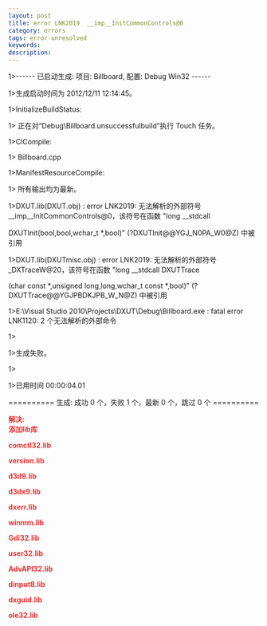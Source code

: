 ```yaml
---
layout: post
title: error LNK2019  __imp__InitCommonControls@0
category: errors
tags: error-unresolved
keywords: 
description: 
---
```


 

1\>------ 已启动生成: 项目: Billboard, 配置: Debug Win32 ------

1\>生成启动时间为 2012/12/11 12:14:45。

1\>InitializeBuildStatus:

1\>  正在对“Debug\\Billboard.unsuccessfulbuild”执行 Touch 任务。

1\>ClCompile:

1\>  Billboard.cpp

1\>ManifestResourceCompile:

1\>  所有输出均为最新。

1\>DXUT.lib(DXUT.obj) : error LNK2019: 无法解析的外部符号 \_\_imp\_\_InitCommonControls@0，该符号在函数 "long \_\_stdcall 

 

DXUTInit(bool,bool,wchar\_t \*,bool)" (?DXUTInit@@YGJ\_N0PA\_W0@Z) 中被引用

1\>DXUT.lib(DXUTmisc.obj) : error LNK2019: 无法解析的外部符号 \_DXTraceW@20，该符号在函数 "long \_\_stdcall DXUTTrace

 

(char const \*,unsigned long,long,wchar\_t const \*,bool)" (?DXUTTrace@@YGJPBDKJPB\_W\_N@Z) 中被引用

1\>E:\\Visual Studio 2010\\Projects\\DXUT\\Debug\\Billboard.exe : fatal error LNK1120: 2 个无法解析的外部命令

1\>

1\>生成失败。

1\>

1\>已用时间 00:00:04.01

========== 生成: 成功 0 个，失败 1 个，最新 0 个，跳过 0 个 ==========

 

**<span style="color:#e53333;">解决:</span>**\
 **<span style="color:#e53333;">添加lib库</span>**

**<span style="color:#e53333;">comctl32.lib</span>**

**<span style="color:#e53333;">version.lib</span>**

**<span style="color:#e53333;">d3d9.lib</span>**

**<span style="color:#e53333;">d3dx9.lib</span>**

**<span style="color:#e53333;">dxerr.lib</span>**

**<span style="color:#e53333;">winmm.lib</span>**

**<span style="color:#e53333;">Gdi32.lib</span>**

**<span style="color:#e53333;">user32.lib</span>**

**<span style="color:#e53333;">AdvAPI32.lib</span>**

**<span style="color:#e53333;">dinput8.lib</span>**

**<span style="color:#e53333;">dxguid.lib</span>**

**<span style="color:#e53333;">ole32.lib</span>**








